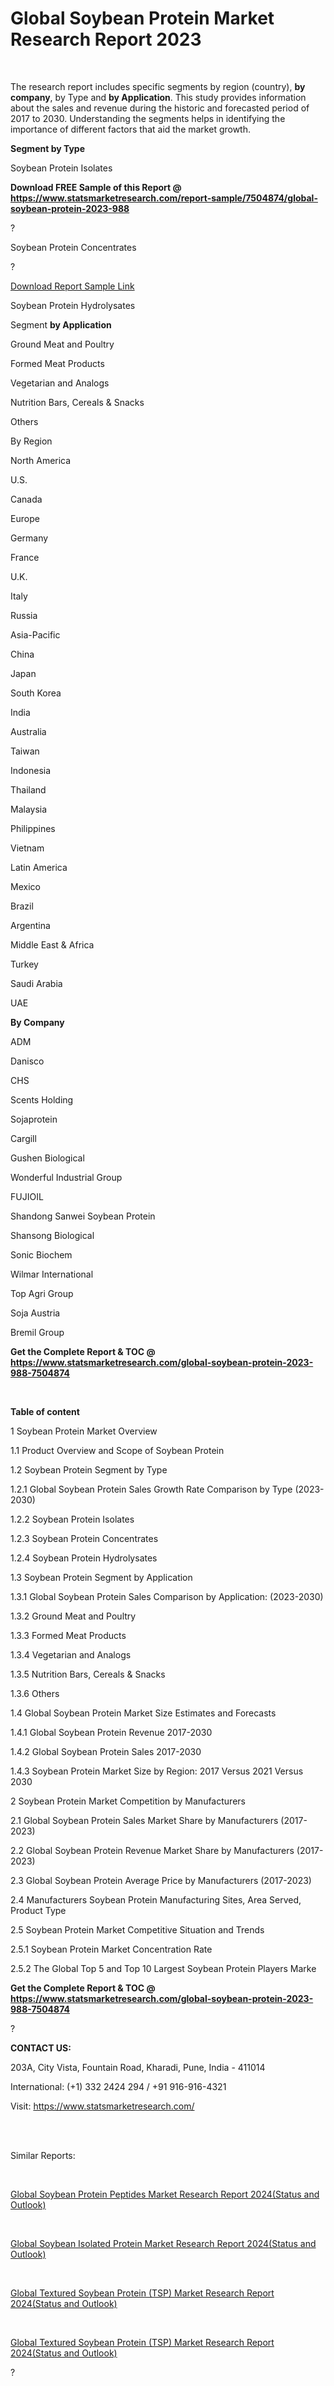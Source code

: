 <h1>Global Soybean Protein Market Research Report 2023</h1><br/><p>The research report includes specific segments by region (country), <strong>by company</strong>, by Type and <strong>by Application</strong>. This study provides information about the sales and revenue during the historic and forecasted period of 2017 to 2030. Understanding the segments helps in identifying the importance of different factors that aid the market growth.</p>
 
 
 
 <p><strong>Segment by Type</strong></p>
 
 
 
 <p>Soybean Protein Isolates</p>
 
 
 
 <div><b>Download FREE Sample of this Report @ <a href="https://www.statsmarketresearch.com/download-free-sample/7504874/global-soybean-protein-2023-988">https://www.statsmarketresearch.com/report-sample/7504874/global-soybean-protein-2023-988</a></b></div>
 
 
 
 <p>? </p>
 
 
 
 <p>Soybean Protein Concentrates</p>
 
 
 
 <p>? </p>
 
 
 
 <p><a href="https://www.statsmarketresearch.com/download-free-sample/7504874/global-soybean-protein-2023-988">Download Report Sample Link</a></p>
 
 
 
 <p>Soybean Protein Hydrolysates</p>
 
 
 
 <p>Segment <strong>by Application</strong></p>
 
 
 
 <p>Ground Meat and Poultry</p>
 
 
 
 <p>Formed Meat Products</p>
 
 
 
 <p>Vegetarian and Analogs</p>
 
 
 
 <p>Nutrition Bars, Cereals & Snacks</p>
 
 
 
 <p>Others</p>
 
 
 
 <p>By Region</p>
 
 
 
 <p>North America</p>
 
 
 
 <p>U.S.</p>
 
 
 
 <p>Canada</p>
 
 
 
 <p>Europe</p>
 
 
 
 <p>Germany</p>
 
 
 
 <p>France</p>
 
 
 
 <p>U.K.</p>
 
 
 
 <p>Italy</p>
 
 
 
 <p>Russia</p>
 
 
 
 <p>Asia-Pacific</p>
 
 
 
 <p>China</p>
 
 
 
 <p>Japan</p>
 
 
 
 <p>South Korea</p>
 
 
 
 <p>India</p>
 
 
 
 <p>Australia</p>
 
 
 
 <p>Taiwan</p>
 
 
 
 <p>Indonesia</p>
 
 
 
 <p>Thailand</p>
 
 
 
 <p>Malaysia</p>
 
 
 
 <p>Philippines</p>
 
 
 
 <p>Vietnam</p>
 
 
 
 <p>Latin America</p>
 
 
 
 <p>Mexico</p>
 
 
 
 <p>Brazil</p>
 
 
 
 <p>Argentina</p>
 
 
 
 <p>Middle East & Africa</p>
 
 
 
 <p>Turkey</p>
 
 
 
 <p>Saudi Arabia</p>
 
 
 
 <p>UAE</p>
 
 
 
 <p><strong>By Company</strong></p>
 
 
 
 <p>ADM</p>
 
 
 
 <p>Danisco</p>
 
 
 
 <p>CHS</p>
 
 
 
 <p>Scents Holding</p>
 
 
 
 <p>Sojaprotein</p>
 
 
 
 <p>Cargill</p>
 
 
 
 <p>Gushen Biological</p>
 
 
 
 <p>Wonderful Industrial Group</p>
 
 
 
 <p>FUJIOIL</p>
 
 
 
 <p>Shandong Sanwei Soybean Protein</p>
 
 
 
 <p>Shansong Biological</p>
 
 
 
 <p>Sonic Biochem</p>
 
 
 
 <p>Wilmar International</p>
 
 
 
 <p>Top Agri Group</p>
 
 
 
 <p>Soja Austria</p>
 
 
 
 <p>Bremil Group</p>
 
 
 
 <div><b>Get the Complete Report & TOC @ <a href="https://www.statsmarketresearch.com/global-soybean-protein-2023-988-7504874">https://www.statsmarketresearch.com/global-soybean-protein-2023-988-7504874</a></b></div>
 
 
 
 <p><br />
 
 <b>Table of content</b></p>
 
 
 
 <p>1 Soybean Protein Market Overview<br />
 
 1.1 Product Overview and Scope of Soybean Protein<br />
 
 1.2 Soybean Protein Segment by Type<br />
 
 1.2.1 Global Soybean Protein Sales Growth Rate Comparison by Type (2023-2030)<br />
 
 1.2.2 Soybean Protein Isolates<br />
 
 1.2.3 Soybean Protein Concentrates<br />
 
 1.2.4 Soybean Protein Hydrolysates<br />
 
 1.3 Soybean Protein Segment by Application<br />
 
 1.3.1 Global Soybean Protein Sales Comparison by Application: (2023-2030)<br />
 
 1.3.2 Ground Meat and Poultry<br />
 
 1.3.3 Formed Meat Products<br />
 
 1.3.4 Vegetarian and Analogs<br />
 
 1.3.5 Nutrition Bars, Cereals & Snacks<br />
 
 1.3.6 Others<br />
 
 1.4 Global Soybean Protein Market Size Estimates and Forecasts<br />
 
 1.4.1 Global Soybean Protein Revenue 2017-2030<br />
 
 1.4.2 Global Soybean Protein Sales 2017-2030<br />
 
 1.4.3 Soybean Protein Market Size by Region: 2017 Versus 2021 Versus 2030<br />
 
 2 Soybean Protein Market Competition by Manufacturers<br />
 
 2.1 Global Soybean Protein Sales Market Share by Manufacturers (2017-2023)<br />
 
 2.2 Global Soybean Protein Revenue Market Share by Manufacturers (2017-2023)<br />
 
 2.3 Global Soybean Protein Average Price by Manufacturers (2017-2023)<br />
 
 2.4 Manufacturers Soybean Protein Manufacturing Sites, Area Served, Product Type<br />
 
 2.5 Soybean Protein Market Competitive Situation and Trends<br />
 
 2.5.1 Soybean Protein Market Concentration Rate<br />
 
 2.5.2 The Global Top 5 and Top 10 Largest Soybean Protein Players Marke</p>
 
 
 
 <div><b>Get the Complete Report & TOC @ <a href="https://www.statsmarketresearch.com/global-soybean-protein-2023-988-7504874">https://www.statsmarketresearch.com/global-soybean-protein-2023-988-7504874</a></b></div>
 
 
 
 <p>? </p>
 
 
 
 <p><b>CONTACT US:</b><br />
 
 203A, City Vista, Fountain Road, Kharadi, Pune, India - 411014<br />
 
 International: (+1) 332 2424 294 / +91 916-916-4321<br />
 
 Visit: <a href="https://www.statsmarketresearch.com/">https://www.statsmarketresearch.com/</a><br />
 
 <br />
 
 <br />
 
 Similar Reports:<br />
 
 <br />
 
 <a href="https://www.statsmarketresearch.com/global-soybean-protein-peptides-2024-658-7936320">Global Soybean Protein Peptides Market Research Report 2024(Status and Outlook)</a><br />
 
 <br />
 
 <a href="https://www.statsmarketresearch.com/global-soybean-isolated-protein-2024-569-7912500">Global Soybean Isolated Protein Market Research Report 2024(Status and Outlook)</a><br />
 
 <br />
 
 <a href="https://www.statsmarketresearch.com/global-textured-soybean-protein-2024-240-7907384">Global Textured Soybean Protein (TSP) Market Research Report 2024(Status and Outlook)</a><br />
 
 <br />
 
 <a href="https://www.statsmarketresearch.com/global-textured-soybean-protein-2024-623-7906783">Global Textured Soybean Protein (TSP) Market Research Report 2024(Status and Outlook)</a><br />
 
 ? </p>